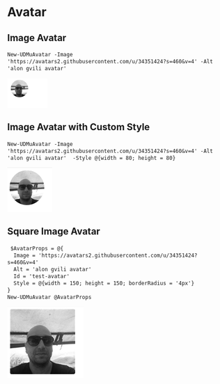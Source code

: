 # Avatar

## Image Avatar

```text
New-UDMuAvatar -Image 'https://avatars2.githubusercontent.com/u/34351424?s=460&v=4' -Alt 'alon gvili avatar'
```

![Image avatar](../../.gitbook/assets/image%20%2821%29.png)

## Image Avatar with Custom Style 

```text
New-UDMuAvatar -Image 'https://avatars2.githubusercontent.com/u/34351424?s=460&v=4' -Alt 'alon gvili avatar'  -Style @{width = 80; height = 80}  
```

![Image Avatar with Custom Style](../../.gitbook/assets/image%20%284%29.png)

## Square Image Avatar

```text
 $AvatarProps = @{
  Image = 'https://avatars2.githubusercontent.com/u/34351424?s=460&v=4'
  Alt = 'alon gvili avatar'
  Id = 'test-avatar'
  Style = @{width = 150; height = 150; borderRadius = '4px'}
}
New-UDMuAvatar @AvatarProps 
```

![Square Avatar](../../.gitbook/assets/image%20%2813%29.png)



